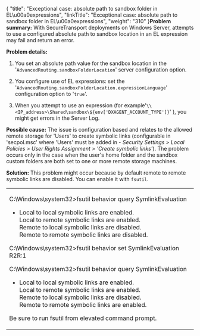 {
    "title": "Exceptional case: absolute path to sandbox folder in EL\u00a0expressions",
    "linkTitle": "Exceptional case: absolute path to sandbox folder in EL\u00a0expressions",
    "weight": "310"
}**Problem summary:** With SecureTransport deployments on Windows Server, attempts to use a configured absolute path to sandbox location in an EL expression may fail and return an error.

**Problem details:**

1.  You set an absolute path value for the sandbox location in the '`AdvancedRouting.sandboxFolderLocation`' server configuration option.
2.  You configure use of EL expressions: set the '`AdvancedRouting.sandboxFolderLocation.expressionLanguage`' configuration option to '`true`'.
3.  When you attempt to use an expression (for example'`\\<IP_address>\Shared\sandbox\${env['DXAGENT_ACCOUNT_TYPE']}`' ), you might get errors in the Server Log.

**Possible cause:** The issue is configuration based and relates to the allowed remote storage for 'Users' to create symbolic links (configurable in 'secpol.msc' where 'Users' must be added in - *Security Settings &gt; Local Policies &gt; User Rights Assignment &gt; 'Create symbolic links'*). The problem occurs only in the case when the user's home folder and the sandbox custom folders are both set to one or more remote storage machines.

**Solution:** This problem might occur because by default remote to remote symbolic links are disabled. You can enable it with `fsutil`.

<table cellspacing="0">
   <col/>
   <tbody>
      <tr>
         <td>
            <p>
C:\Windows\system32&gt;fsutil behavior query SymlinkEvaluation

</p>
            <ul>
               <li>Local to local symbolic links are enabled.
<br/>Local to remote symbolic links are enabled.
<br/>Remote to local symbolic links are disabled.
<br/>Remote to remote symbolic links are disabled.
               </li>
            </ul>
            <p>
C:\Windows\system32&gt;fsutil behavior set SymlinkEvaluation R2R:1

C:\Windows\system32&gt;fsutil behavior query SymlinkEvaluation
</p>
            <ul>
               <li>
Local to local symbolic links are enabled.
<br/>Local to remote symbolic links are enabled.
<br/>Remote to local symbolic links are disabled.
<br/>Remote to remote symbolic links are enabled.
               </li>
            </ul>
            <p>
Be sure to run fsutil from elevated command prompt.</p>
         </td>
      </tr>
   </tbody>
</table>
